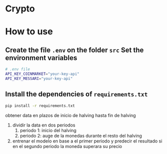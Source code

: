 # Crypto

# How to use

## Create the file `.env` on the folder `src` Set the environment variables

```bash
# .env file
API_KEY_COINMARKET="your-key-api"
API_KEY_MESSARI="your-key-api"
```

## Install the dependencies of `requirements.txt`

```bash
pip install -r requirements.txt
```



obtener data en plazos de inicio de halving hasta fin de halving

1. dividir la data en dos periodos
   1. periodo 1: inicio del halving
   2. periodo 2: auge de la monedas durante el resto del halving
2. entrenar el modelo en base a el primer periodo y predecir el resultado si en el segundo periodo la moneda superara su precio